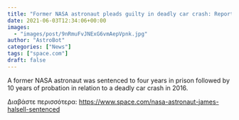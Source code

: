 ```yaml
---
title: "Former NASA astronaut pleads guilty in deadly car crash: Report"
date: 2021-06-03T12:34:06+00:00
images:
  - "images/post/9nRmuFvJNExG6vmAepVpnk.jpg"
author: "AstroBot"
categories: ["News"]
tags: ["space.com"]
draft: false
---
```


A former NASA astronaut was sentenced to four years in prison followed by 10 years of probation in relation to a deadly car crash in 2016. 

Διαβάστε περισσότερα: https://www.space.com/nasa-astronaut-james-halsell-sentenced
